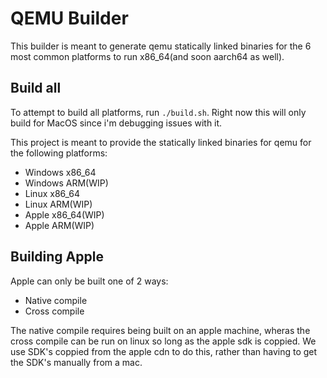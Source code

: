 # QEMU Builder
This builder is meant to generate qemu statically linked binaries for the
6 most common platforms to run x86_64(and soon aarch64 as well).

## Build all
To attempt to build all platforms, run `./build.sh`.
Right now this will only build for MacOS since i'm debugging issues with it.

This project is meant to provide the statically linked binaries for qemu
for the following platforms:

 - Windows x86_64
 - Windows ARM(WIP)
 - Linux x86_64
 - Linux ARM(WIP)
 - Apple x86_64(WIP)
 - Apple ARM(WIP)

## Building Apple

Apple can only be built one of 2 ways:
 - Native compile
 - Cross compile

The native compile requires being built on an apple machine,
wheras the cross compile can be run on linux so long as the apple
sdk is coppied. We use SDK's coppied from the apple cdn to do this,
rather than having to get the SDK's manually from a mac.

